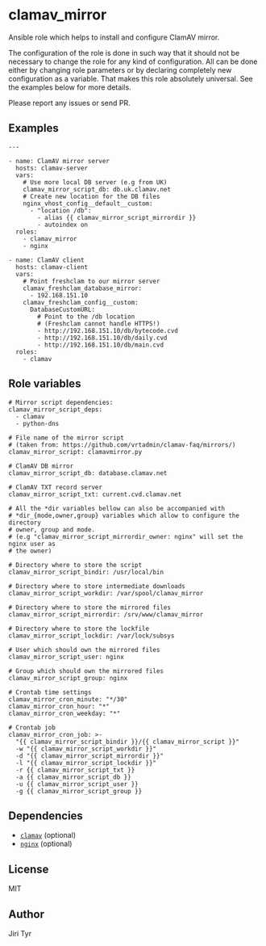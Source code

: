 clamav_mirror
=============

Ansible role which helps to install and configure ClamAV mirror.

The configuration of the role is done in such way that it should not be
necessary to change the role for any kind of configuration. All can be
done either by changing role parameters or by declaring completely new
configuration as a variable. That makes this role absolutely
universal. See the examples below for more details.

Please report any issues or send PR.


Examples
--------

```
---

- name: ClamAV mirror server
  hosts: clamav-server
  vars:
    # Use more local DB server (e.g from UK)
    clamav_mirror_script_db: db.uk.clamav.net
    # Create new location for the DB files
    nginx_vhost_config__default__custom:
      - "location /db":
        - alias {{ clamav_mirror_script_mirrordir }}
        - autoindex on
  roles:
    - clamav_mirror
    - nginx

- name: ClamAV client
  hosts: clamav-client
  vars:
    # Point freshclam to our mirror server
    clamav_freshclam_database_mirror:
      - 192.168.151.10
    clamav_freshclam_config__custom:
      DatabaseCustomURL:
        # Point to the /db location
        # (Freshclam cannot handle HTTPS!)
        - http://192.168.151.10/db/bytecode.cvd
        - http://192.168.151.10/db/daily.cvd
        - http://192.168.151.10/db/main.cvd
  roles:
    - clamav
```


Role variables
--------------

```
# Mirror script dependencies:
clamav_mirror_script_deps:
  - clamav
  - python-dns

# File name of the mirror script
# (taken from: https://github.com/vrtadmin/clamav-faq/mirrors/)
clamav_mirror_script: clamavmirror.py

# ClamAV DB mirror
clamav_mirror_script_db: database.clamav.net

# ClamAV TXT record server
clamav_mirror_script_txt: current.cvd.clamav.net

# All the *dir variables bellow can also be accompanied with
# *dir_{mode,owner,group} variables which allow to configure the directory
# owner, group and mode.
# (e.g "clamav_mirror_script_mirrordir_owner: nginx" will set the nginx user as
# the owner)

# Directory where to store the script
clamav_mirror_script_bindir: /usr/local/bin

# Directory where to store intermediate downloads
clamav_mirror_script_workdir: /var/spool/clamav_mirror

# Directory where to store the mirrored files
clamav_mirror_script_mirrordir: /srv/www/clamav_mirror

# Directory where to store the lockfile
clamav_mirror_script_lockdir: /var/lock/subsys

# User which should own the mirrored files
clamav_mirror_script_user: nginx

# Group which should own the mirrored files
clamav_mirror_script_group: nginx

# Crontab time settings
clamav_mirror_cron_minute: "*/30"
clamav_mirror_cron_hour: "*"
clamav_mirror_cron_weekday: "*"

# Crontab job
clamav_mirror_cron_job: >-
  "{{ clamav_mirror_script_bindir }}/{{ clamav_mirror_script }}"
  -w "{{ clamav_mirror_script_workdir }}"
  -d "{{ clamav_mirror_script_mirrordir }}"
  -l "{{ clamav_mirror_script_lockdir }}"
  -r {{ clamav_mirror_script_txt }}
  -a {{ clamav_mirror_script_db }}
  -u {{ clamav_mirror_script_user }}
  -g {{ clamav_mirror_script_group }}
```


Dependencies
------------

- [`clamav`](https://github.com/jtyr/ansible-clamav) (optional)
- [`nginx`](https://github.com/jtyr/ansible-nginx) (optional)


License
-------

MIT


Author
------

Jiri Tyr

